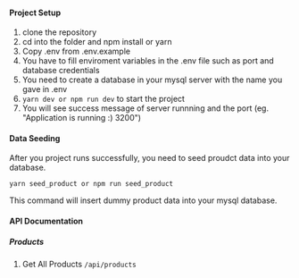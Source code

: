 #### Project Setup

1. clone the repository
2. cd into the folder and npm install or yarn
3. Copy .env from .env.example
4. You have to fill enviroment variables in the .env file such as port and database credentials
5. You need to create a database in your mysql server with the name you gave in .env
6. `yarn dev or npm run dev` to start the project
7. You will see success message of server runnning and the port (eg. "Application is running :) 3200")

#### Data Seeding

After you project runs successfully, you need to seed proudct data into your database.

`yarn seed_product or npm run seed_product `

This command will insert dummy product data into your mysql database.

#### API Documentation

##### Products

1. Get All Products
   `/api/products `
